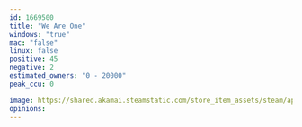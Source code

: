 ```yaml
---
id: 1669500
title: "We Are One"
windows: "true"
mac: "false"
linux: false
positive: 45
negative: 2
estimated_owners: "0 - 20000"
peak_ccu: 0

image: https://shared.akamai.steamstatic.com/store_item_assets/steam/apps/1669500/header.jpg?t=1730124709
opinions:
---
```

